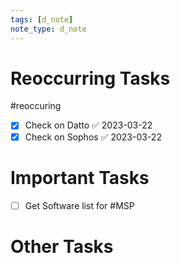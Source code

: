 ```yaml
---
tags: [d_note]
note_type: d_note
---
```


# Reoccurring Tasks

#reoccuring

- [x] Check on Datto ✅ 2023-03-22
- [x] Check on Sophos ✅ 2023-03-22

# Important Tasks
- [ ] Get Software list for #MSP

# Other Tasks
